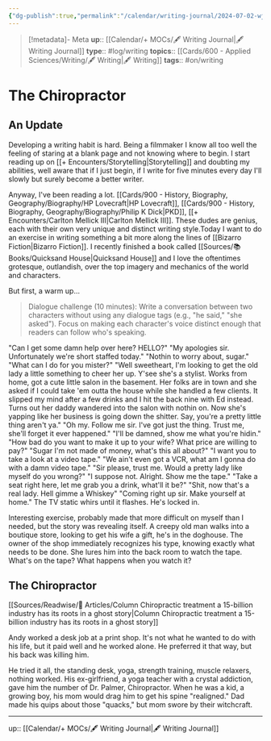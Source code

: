 ```yaml
---
{"dg-publish":true,"permalink":"/calendar/writing-journal/2024-07-02-wj-the-chiropractor/","title":"The Chiropractor"}
---
```


> [!metadata]- Meta
> **up**:: [[Calendar/+ MOCs/🖋 Writing Journal\|🖋 Writing Journal]]
> **type**:: #log/writing 
> **topics**:: [[Cards/600 - Applied Sciences/Writing/🖋 Writing\|🖋 Writing]]
> **tags**:: #on/writing

# The Chiropractor

## An Update

Developing a writing habit is hard. Being a filmmaker I know all too well the feeling of staring at a blank page and not knowing where to begin. I start reading up on [[+ Encounters/Storytelling\|Storytelling]] and doubting my abilities, well aware that if I just begin, if I write for five minutes every day I'll slowly but surely become a better writer.

Anyway, I've been reading a lot. [[Cards/900 - History, Biography, Geography/Biography/HP Lovecraft\|HP Lovecraft]], [[Cards/900 - History, Biography, Geography/Biography/Philip K Dick\|PKD]], [[+ Encounters/Carlton Mellick III\|Carlton Mellick III]]. These dudes are genius, each with their own very unique and distinct writing style.Today I want to do an exercise in writing something a bit more along the lines of [[Bizarro Fiction\|Bizarro Fiction]]. I recently finished a book called [[Sources/📚 Books/Quicksand House\|Quicksand House]] and I love the oftentimes grotesque, outlandish, over the top imagery and mechanics of the world and characters. 

But first, a warm up...

> Dialogue challenge (10 minutes): Write a conversation between two characters without using any dialogue tags (e.g., "he said," "she asked"). Focus on making each character's voice distinct enough that readers can follow who's speaking.

"Can I get some damn help over here? HELLO?"
"My apologies sir. Unfortunately we're short staffed today."
"Nothin to worry about, sugar."
"What can I do for you mister?"
"Well sweetheart, I'm looking to get the old lady a little something to cheer her up. Y'see she's a stylist. Works from home, got a cute little salon in the basement. Her folks are in town and she asked if I could take 'em outta the house while she handled a few clients. It slipped my mind after a few drinks and I hit the back nine with Ed instead. Turns out her daddy wandered into the salon with nothin on. Now she's yapping like her business is going down the shitter. Say, you're a pretty little thing aren't ya."
"Oh my. Follow me sir. I've got just the thing. Trust me, she'll forget it ever happened."
"I'll be damned, show me what you're hidin."
"How bad do you want to make it up to your wife? What price are willing to pay?"
"Sugar I'm not made of money, what's this all about?"
"I want you to take a look at a video tape."
"We ain't even got a VCR, what am I gonna do with a damn video tape."
"Sir please, trust me. Would a pretty lady like myself do you wrong?"
"I suppose not. Alright. Show me the tape."
"Take a seat right here, let me grab you a drink, what'll it be?"
"Shit, now that's a real lady. Hell gimme a Whiskey"
"Coming right up sir. Make yourself at home."
The TV static whirs until it flashes. He's locked in. 

Interesting exercise, probably made that more difficult on myself than I needed, but the story was revealing itself. A creepy old man walks into a boutique store, looking to get his wife a gift, he's in the doghouse. The owner of the shop immediately recognizes his type, knowing exactly what needs to be done. She lures him into the back room to watch the tape. What's on the tape? What happens when you watch it?


## The Chiropractor

[[Sources/Readwise/📰 Articles/Column Chiropractic treatment a 15-billion industry has its roots in a ghost story\|Column Chiropractic treatment a 15-billion industry has its roots in a ghost story]]

Andy worked a desk job at a print shop. It's not what he wanted to do with his life, but it paid well and he worked alone. He preferred it that way, but his back was killing him.

He tried it all, the standing desk, yoga, strength training, muscle relaxers, nothing worked. His ex-girlfriend, a yoga teacher with a crystal addiction, gave him the number of Dr. Palmer, Chiropractor. When he was a kid, a growing boy, his mom would drag him to get his spine "realigned." Dad made his quips about those "quacks," but mom swore by their witchcraft.

---
up:: [[Calendar/+ MOCs/🖋 Writing Journal\|🖋 Writing Journal]]